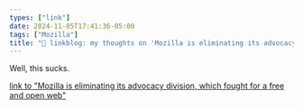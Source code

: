 ```yaml
---
types: ["link"]
date: 2024-11-05T17:41:36-05:00
tags: ["Mozilla"]
title: "🔗 linkblog: my thoughts on 'Mozilla is eliminating its advocacy division, which fought for a free and open web'"
---
```

Well, this sucks.

[link to "Mozilla is eliminating its advocacy division, which fought for a free and open web"](https://www.theverge.com/2024/11/5/24289124/mozilla-foundation-layoffs-advocacy-global-programs)
